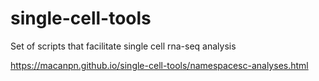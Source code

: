 # single-cell-tools
Set of scripts that facilitate single cell rna-seq analysis

https://macanpn.github.io/single-cell-tools/namespacesc-analyses.html

